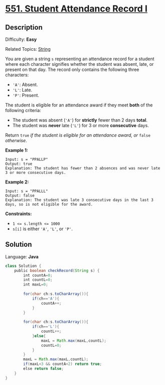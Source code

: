 # [551\. Student Attendance Record I](https://leetcode.com/problems/student-attendance-record-i/)

## Description

Difficulty: **Easy**  

Related Topics: [String](https://leetcode.com/tag/string/)


You are given a string `s` representing an attendance record for a student where each character signifies whether the student was absent, late, or present on that day. The record only contains the following three characters:

*   `'A'`: Absent.
*   `'L'`: Late.
*   `'P'`: Present.

The student is eligible for an attendance award if they meet **both** of the following criteria:

*   The student was absent (`'A'`) for **strictly** fewer than 2 days **total**.
*   The student was **never** late (`'L'`) for 3 or more **consecutive** days.

Return `true` _if the student is eligible for an attendance award, or_ `false` _otherwise_.

**Example 1:**

```
Input: s = "PPALLP"
Output: true
Explanation: The student has fewer than 2 absences and was never late 3 or more consecutive days.
```

**Example 2:**

```
Input: s = "PPALLL"
Output: false
Explanation: The student was late 3 consecutive days in the last 3 days, so is not eligible for the award.
```

**Constraints:**

*   `1 <= s.length <= 1000`
*   `s[i]` is either `'A'`, `'L'`, or `'P'`.


## Solution

Language: **Java**

```java
class Solution {
    public boolean checkRecord(String s) {
        int countA=0;
        int countL=0;
        int maxL=0;
        
        for(char ch:s.toCharArray()){
            if(ch=='A'){
                countA++;
            }
        }
        
        for(char ch:s.toCharArray()){
            if(ch=='L'){
                countL++;
            }else{
                maxL = Math.max(maxL,countL);
                countL=0;
            }
        }
        maxL = Math.max(maxL,countL);
        if(maxL<3 && countA<2) return true;
        else return false;
    }
}
```